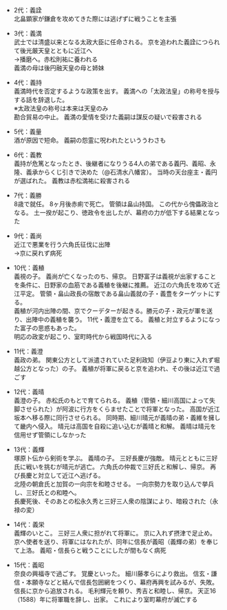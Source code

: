 - 2代：義詮  
北畠顕家が鎌倉を攻めてきた際には逃げずに戦うことを主張

- 3代：義満  
武士では清盛以来となる太政大臣に任命される。
京を追われた義詮につられて後光厳天皇とともに近江へ  
→播磨へ。赤松則祐に養われる  
義満の母は後円融天皇の母と姉妹

- 4代：義持  
義満時代を否定するような政策を出す。
義満への「太政法皇」の称号を授与する話を辞退した。  
※太政法皇の称号は本来は天皇のみ  
勘合貿易の中止。
義満の愛情を受けた義嗣は謀反の疑いで殺害される

- 5代：義量  
酒が原因で短命。
義嗣の怨霊に呪われたといううわさも

- 6代：義教  
義持が危篤となったとき、後継者になりうる4人の弟である義円、義昭、永隆、義承からくじ引きで決めた（@石清水八幡宮）。
当時の天台座主・義円が選ばれた。
義教は赤松満祐に殺害される

- 7代：義勝  
8歳で就任。
8ヶ月後赤痢で死亡。
管領は畠山持国。
この代から傀儡政治となる。
土一揆が起こり、徳政令を出したが、幕府の力が低下する結果となった

- 9代：義尚  
近江で悪業を行う六角氏征伐に出陣  
→京に戻れず病死

- 10代：義稙  
義視の子。
義尚が亡くなったのち、帰京。
日野富子は義視が出家することを条件に、日野家の血筋である義稙を後継に推薦。
近江の六角氏を攻めて近江平定。
管領・畠山政長の宿敵である畠山義就の子・義豊をターゲットにする。  
義稙が河内出陣の間、京でクーデターが起きる。勝元の子・政元が軍を送り、出陣中の義稙を襲う。
11代・義澄を立てる。
義稙と対立するようになった富子の思惑もあった。  
明応の政変が起こり、室町時代から戦国時代に入る

- 11代：義澄  
義政の弟。
関東公方として派遣されていた足利政知（伊豆より東に入れず堀越公方となった）の子。
義稙が将軍に戻ると京を追われ、その後は近江で過ごす

- 12代：義晴  
義澄の子。
赤松氏のもとで育てられる。
義稙（管領・細川高国によって失脚させられた）が阿波に行方をくらませたことで将軍となった。
高国が近江坂本へ移る際に同行させられる。
同時期、細川晴元が義晴の弟・義維を擁して畿内へ侵入。
晴元は高国を自殺に追い込むが義晴と和解。
義晴は晴元を信用せず管領にしなかった

- 13代：義輝  
塚原卜伝から剣術を学ぶ。
義晴の子。
三好長慶が強敵。
晴元とともに三好氏に戦いを挑むが晴元が逃亡。
六角氏の仲裁で三好氏と和解し、帰京。
再び長慶と対立して近江へ逃げる。  
北陸の朝倉氏と加賀の一向宗を和睦させる。
一向宗勢力を取り込んで挙兵し、三好氏との和睦へ。  
長慶死後、そのあとの松永久秀と三好三人衆の陰謀により、暗殺された（永禄の変）

- 14代：義栄  
義輝のいとこ。
三好三人衆に担がれて将軍に。
京に入れず摂津で足止め。
京へ使者を送り、将軍にはなれたが、同年に信長が義昭（義輝の弟）を奉じて上洛。
義昭・信長らと戦うことにしたが間もなく病死

- 15代：義昭  
奈良の興福寺で過ごす。
覚慶といった。
細川藤孝らにより救出。
信玄・謙信・本願寺などと結んで信長包囲網をつくり、幕府再興を試みるが、失敗。
信長に京から追放される。
毛利輝元を頼り、秀吉と和睦し、帰京。
天正16（1588）年に将軍職を辞し、出家。
これにより室町幕府が滅亡する